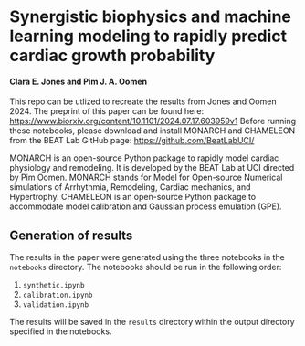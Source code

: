 # Synergistic biophysics and machine learning modeling to rapidly predict cardiac growth probability
#### Clara E. Jones and Pim J. A. Oomen

This repo can be utlized to recreate the results from Jones and Oomen 2024. The preprint of this paper can be found here: https://www.biorxiv.org/content/10.1101/2024.07.17.603959v1 
Before running these notebooks, please download and install MONARCH and CHAMELEON from the BEAT Lab GitHub page: https://github.com/BeatLabUCI/

MONARCH is an open-source Python package to rapidly model cardiac physiology and remodeling. It is developed by the BEAT Lab at UCI directed by Pim Oomen. MONARCH stands for Model for Open-source Numerical simulations of Arrhythmia, Remodeling, Cardiac mechanics, and Hypertrophy.
CHAMELEON is an open-source Python package to accommodate model calibration and Gaussian process emulation (GPE).

## Generation of results
The results in the paper were generated using the three notebooks in the `notebooks` directory. The notebooks should be run in the following order:
1. `synthetic.ipynb`
2. `calibration.ipynb`
3. `validation.ipynb`

The results will be saved in the `results` directory within the output directory specified in the notebooks.